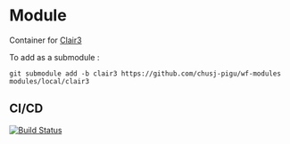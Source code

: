 # Module

Container for [Clair3](https://github.com/HKU-BAL/Clair3)

To add as a submodule :
```
git submodule add -b clair3 https://github.com/chusj-pigu/wf-modules modules/local/clair3
```


## CI/CD

[![Build Status](https://github.com/chusj-pigu/wf-modules/actions/workflows/build-and-push.yml/badge.svg?branch=)](https://github.com/chusj-pigu/wf-modules/actions/workflows/build-and-push.yml?query=branch%3A)

